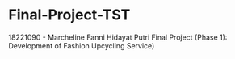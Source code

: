 # Final-Project-TST
18221090 - Marcheline Fanni Hidayat Putri
Final Project (Phase 1): Development of Fashion Upcycling Service)
